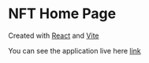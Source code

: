 # NFT Home Page 

Created with [React](https://react.dev/) and [Vite](https://vitejs.dev/)

You can see the application live here [link](https://nft-react-page.vercel.app/)
